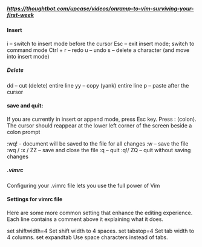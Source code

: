 

##### https://thoughtbot.com/upcase/videos/onramp-to-vim-surviving-your-first-week

#### Insert
i – switch to insert mode before the cursor
Esc – exit insert mode; switch to command mode
Ctrl + r – redo
u – undo
s – delete a character (and move into insert mode)

##### Delete
dd – cut (delete) entire line
yy – copy (yank) entire line
p – paste after the cursor

#### save and quit: 
If you are currently in insert or append mode, press Esc key.
Press : (colon). The cursor should reappear at the lower left corner of the screen beside a colon prompt

:wq! - document will be saved to the file for all changes
:w – save the file
:wq / :x / ZZ – save and close the file
:q – quit
:q!/ ZQ – quit without saving changes

##### .vimrc
Configuring your .vimrc file lets you use the full power of Vim

#### Settings for vimrc file
Here are some more common setting that enhance the editing experience.
Each line contains a comment above it explaining what it does.

set shiftwidth=4            Set shift width to 4 spaces.
set tabstop=4               Set tab width to 4 columns.
set expandtab               Use space characters instead of tabs.



